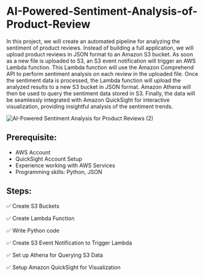 # AI-Powered-Sentiment-Analysis-of-Product-Review

In this project, we will create an automated pipeline for analyzing the sentiment of product reviews. Instead of building a full application, we will upload product reviews in JSON format to an Amazon S3 bucket. As soon as a new file is uploaded to S3, an S3 event notification will trigger an AWS Lambda function. This Lambda function will use the Amazon Comprehend API to perform sentiment analysis on each review in the uploaded file. Once the sentiment data is processed, the Lambda function will upload the analyzed results to a new S3 bucket in JSON format. Amazon Athena will then be used to query the sentiment data stored in S3. Finally, the data will be seamlessly integrated with Amazon QuickSight for interactive visualization, providing insightful analysis of the sentiment trends.

![AI-Powered Sentiment Analysis for Product Reviews (2)](https://github.com/user-attachments/assets/fd56850d-5b73-4a49-9809-f471b14549f6)

## Prerequisite:

- AWS Account
- QuickSight Account Setup
- Experience working with AWS Services
- Programming skills: Python, JSON

## Steps:

✅ Create S3 Buckets

✅ Create Lambda Function

✅ Write Python code

✅ Create S3 Event Notification to Trigger Lambda

✅ Set up Athena for Querying S3 Data

✅ Setup Amazon QuickSight for Visualization

